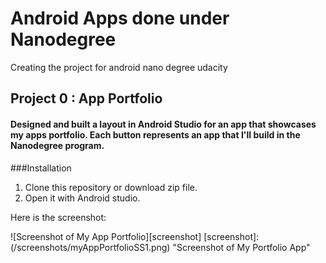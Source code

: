 # Android Apps done under Nanodegree
Creating the project for android nano degree udacity

## Project 0 : App Portfolio

#### Designed and built a layout in Android Studio for an app that showcases my apps portfolio. Each button represents an app that I'll build in the Nanodegree program.

###Installation
1. Clone this repository or download zip file.
2. Open it with Android studio.

Here is the screenshot:

![Screenshot of My App Portfolio][screenshot]
[screenshot]:
(/screenshots/myAppPortfolioSS1.png)
"Screenshot of My Portfolio App"
